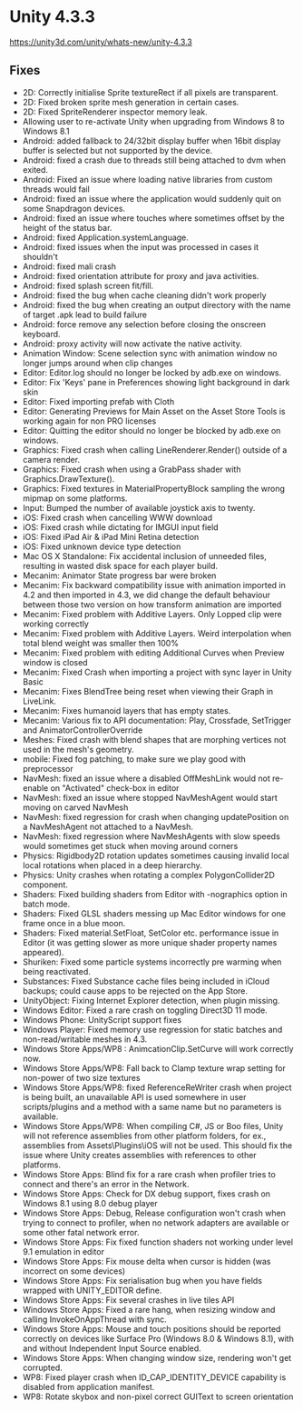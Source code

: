 # Unity 4.3.3
https://unity3d.com/unity/whats-new/unity-4.3.3

## Fixes

<ul>
<li>2D: Correctly initialise Sprite textureRect if all pixels are transparent.</li>
<li>2D: Fixed broken sprite mesh generation in certain cases.</li>
<li>2D: Fixed SpriteRenderer inspector memory leak.</li>
<li>Allowing user to re-activate Unity when upgrading from Windows 8 to Windows 8.1</li>
<li>Android: added fallback to 24/32bit display buffer when 16bit display buffer is selected but not supported by the device.</li>
<li>Android: fixed a crash due to threads still being attached to dvm when exited.</li>
<li>Android: Fixed an issue where loading native libraries from custom threads would fail</li>
<li>Android: fixed an issue where the application would suddenly quit on some Snapdragon devices.</li>
<li>Android: fixed an issue where touches where sometimes offset by the height of the status bar.</li>
<li>Android: fixed Application.systemLanguage.</li>
<li>Android: fixed issues when the input was processed in cases it shouldn't</li>
<li>Android: fixed mali crash</li>
<li>Android: fixed orientation attribute for proxy and java activities.</li>
<li>Android: fixed splash screen fit/fill.</li>
<li>Android: fixed the bug when cache cleaning didn't work properly</li>
<li>Android: fixed the bug when creating an output directory with the name of target .apk lead to build failure</li>
<li>Android: force remove any selection before closing the onscreen keyboard.</li>
<li>Android: proxy activity will now activate the native activity.</li>
<li>Animation Window: Scene selection sync with animation window no longer jumps around when clip changes</li>
<li>Editor: Editor.log should no longer be locked by adb.exe on windows.</li>
<li>Editor: Fix 'Keys' pane in Preferences showing light background in dark skin</li>
<li>Editor: Fixed importing prefab with Cloth</li>
<li>Editor: Generating Previews for Main Asset on the Asset Store Tools is working again for non PRO licenses</li>
<li>Editor: Quitting the editor should no longer be blocked by adb.exe on windows.</li>
<li>Graphics: Fixed crash when calling LineRenderer.Render() outside of a camera render.</li>
<li>Graphics: Fixed crash when using a GrabPass shader with Graphics.DrawTexture().</li>
<li>Graphics: Fixed textures in MaterialPropertyBlock sampling the wrong mipmap on some platforms.</li>
<li>Input: Bumped the number of available joystick axis to twenty.</li>
<li>iOS: Fixed crash when cancelling WWW download</li>
<li>iOS: Fixed crash while dictating for IMGUI input field</li>
<li>iOS: Fixed iPad Air &amp; iPad Mini Retina detection</li>
<li>iOS: Fixed unknown device type detection</li>
<li>Mac OS X Standalone: Fix accidental inclusion of unneeded files, resulting in wasted disk space for each player build.</li>
<li>Mecanim:  Animator State progress bar were broken</li>
<li>Mecanim: Fix backward compatibility issue with animation imported in 4.2 and then imported in 4.3, we did change the default behaviour between those two version on how transform animation are imported</li>
<li>Mecanim: Fixed problem with Additive Layers. Only Lopped clip were working correctly</li>
<li>Mecanim: Fixed problem with Additive Layers. Weird interpolation when total blend weight was smaller then 100% </li>
<li>Mecanim: Fixed problem with editing Additional Curves when Preview window is closed </li>
<li>Mecanim: Fixed Crash when importing a project with sync layer in Unity Basic</li>
<li>Mecanim: Fixes BlendTree being reset when viewing their Graph in LiveLink.</li>
<li>Mecanim: Fixes humanoid layers that has empty states.</li>
<li>Mecanim: Various fix to API documentation: Play, Crossfade, SetTrigger and  AnimatorControllerOverride</li>
<li>Meshes: Fixed crash with blend shapes that are morphing vertices not used in the mesh's geometry.</li>
<li>mobile: Fixed fog patching, to make sure we play good with preprocessor</li>
<li>NavMesh: fixed an issue where a disabled OffMeshLink would not re-enable on "Activated" check-box in editor</li>
<li>NavMesh: fixed an issue where stopped NavMeshAgent would start moving on carved NavMesh</li>
<li>NavMesh: fixed regression for crash when changing updatePosition on a NavMeshAgent not attached to a NavMesh.</li>
<li>NavMesh: fixed regression where NavMeshAgents with slow speeds would sometimes get stuck when moving around corners</li>
<li>Physics: Rigidbody2D rotation updates sometimes causing invalid local local rotations when placed in a deep hierarchy.</li>
<li>Physics: Unity crashes when rotating a complex PolygonCollider2D component.</li>
<li>Shaders: Fixed building shaders from Editor with -nographics option in batch mode.</li>
<li>Shaders: Fixed GLSL shaders messing up Mac Editor windows for one frame once in a blue moon.</li>
<li>Shaders: Fixed material.SetFloat, SetColor etc. performance issue in Editor (it was getting slower as more unique shader property names appeared).</li>
<li>Shuriken: Fixed some particle systems incorrectly pre warming when being reactivated.</li>
<li>Substances: Fixed Substance cache files being included in iCloud backups; could cause apps to be rejected on the App Store.</li>
<li>UnityObject: Fixing Internet Explorer detection, when plugin missing.</li>
<li>Windows Editor: Fixed a rare crash on toggling Direct3D 11 mode.</li>
<li>Windows Phone: UnityScript support fixes</li>
<li>Windows Player: Fixed memory use regression for static batches and non-read/writable meshes in 4.3.</li>
<li>Windows Store Apps/WP8 : AnimcationClip.SetCurve will work correctly now.</li>
<li>Windows Store Apps/WP8: Fall back to Clamp texture wrap setting for non-power of two size textures</li>
<li>Windows Store Apps/WP8: fixed ReferenceReWriter crash when project is being built, an unavailable API is used somewhere in user scripts/plugins and a method with a same name but no parameters is available.</li>
<li>Windows Store Apps/WP8: When compiling C#, JS or Boo files, Unity will not reference assemblies from other platform folders, for ex., assemblies from Assets\Plugins\iOS will not be used. This should fix the issue where Unity creates assemblies with references to other platforms.</li>
<li>Windows Store Apps: Blind fix for a rare crash when profiler tries to connect and there's an error in the Network.</li>
<li>Windows Store Apps: Check for DX debug support, fixes crash on Windows 8.1 using 8.0 debug player</li>
<li>Windows Store Apps: Debug, Release configuration won't crash when trying to connect to profiler, when no network adapters are available or some other fatal network error.</li>
<li>Windows Store Apps: Fix fixed function shaders not working under level 9.1 emulation in editor</li>
<li>Windows Store Apps: Fix mouse delta when cursor is hidden (was incorrect on some devices)</li>
<li>Windows Store Apps: Fix serialisation bug when you have fields wrapped with UNITY_EDITOR define.</li>
<li>Windows Store Apps: Fix several crashes in live tiles API</li>
<li>Windows Store Apps: Fixed a rare hang, when resizing window and calling InvokeOnAppThread with sync.</li>
<li>Windows Store Apps: Mouse and touch positions should be reported correctly on devices like Surface Pro (Windows 8.0 &amp; Windows 8.1), with and without Independent Input Source enabled.</li>
<li>Windows Store Apps: When changing window size, rendering won't get corrupted.</li>
<li>WP8: Fixed player crash when ID_CAP_IDENTITY_DEVICE capability is disabled from application manifest.</li>
<li>WP8: Rotate skybox and non-pixel correct GUIText to screen orientation</li>
</ul>
